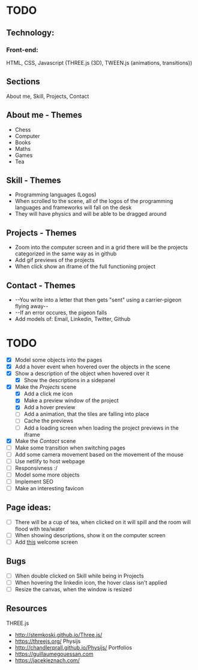 # TODO

## Technology:
### Front-end:
HTML, CSS, Javascript (THREE.js (3D), TWEEN.js (animations, transitions))

## Sections
About me, Skill, Projects, Contact

## About me - Themes
- Chess
- Computer
- Books
- Maths
- Games
- Tea

## Skill - Themes
- Programming languages (Logos)
- When scrolled to the scene, all of the logos of the programming languages and frameworks will fall on the desk
- They will have physics and will be able to be dragged around

## Projects - Themes
- Zoom into the computer screen and in a grid there will be the projects categorized in the same way as in github
- Add gif previews of the projects
- When click show an iframe of the full functioning project

## Contact - Themes
- --You write into a letter that then gets "sent" using a carrier-pigeon flying away--
- --If an error occures, the pigeon falls
- Add models of: Email, Linkedin, Twitter, Github

# TODO
- [x] Model some objects into the pages
- [x] Add a hover event when hovered over the objects in the scene
- [x] Show a description of the object when hovered over it
	- [x] Show the descriptions in a sidepanel
- [x] Make the *Projects* scene
	- [x] Add a click me icon
	- [x] Make a preview window of the project
	- [x] Add a hover preview
	- [ ] Add a animation, that the tiles are falling into place
	- [ ] Cache the previews
	- [ ] Add a loading screen when loading the project previews in the iframe
- [x] Make the *Contact* scene
- [ ] Make some transition when switching pages
- [ ] Add some camera movement based on the movement of the mouse
- [ ] Use netlify to host webpage
- [ ] Responsivness :/
- [ ] Model some more objects
- [ ] Implement SEO
- [ ] Make an interesting favicon

## Page ideas:
- [ ] There will be a cup of tea, when clicked on it will spill and the room will flood with tea/water
- [ ] When showing descriptions, show it on the computer screen
- [ ] Add [this](https://raw.githack.com/ItsOKayCZ/Web/master/2020/Steering%20behavior/index.html) welcome screen

## Bugs
- [ ] When double clicked on Skill while being in Projects
- [ ] When hovering the linkedin icon, the hover class isn't applied
- [ ] Resize the canvas, when the window is resized

## Resources
THREE.js
- http://stemkoski.github.io/Three.js/
- https://threejs.org/
Physijs
- http://chandlerprall.github.io/Physijs/
Portfolios
- https://guillaumegouessan.com
- https://jacekjeznach.com/
